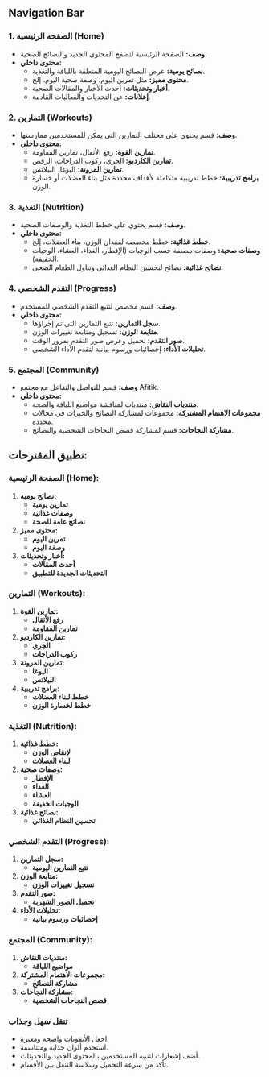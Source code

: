 
## Navigation Bar

### 1. الصفحة الرئيسية (Home)
- **وصف:** الصفحة الرئيسية لتصفح المحتوى الجديد والنصائح الصحية.
- **محتوى داخلي:**
  - **نصائح يومية:** عرض النصائح اليومية المتعلقة باللياقة والتغذية.
  - **محتوى مميز:** مثل تمرين اليوم، وصفة صحية اليوم، إلخ.
  - **أخبار وتحديثات:** أحدث الأخبار والمقالات الصحية.
  - **إعلانات:** عن التحديات والفعاليات القادمة.

### 2. التمارين (Workouts)
- **وصف:** قسم يحتوي على مختلف التمارين التي يمكن للمستخدمين ممارستها.
- **محتوى داخلي:**
  - **تمارين القوة:** رفع الأثقال، تمارين المقاومة.
  - **تمارين الكارديو:** الجري، ركوب الدراجات، الرقص.
  - **تمارين المرونة:** اليوغا، البيلاتس.
  - **برامج تدريبية:** خطط تدريبية متكاملة لأهداف محددة مثل بناء العضلات أو خسارة الوزن.

### 3. التغذية (Nutrition)
- **وصف:** قسم يحتوي على خطط التغذية والوصفات الصحية.
- **محتوى داخلي:**
  - **خطط غذائية:** خطط مخصصة لفقدان الوزن، بناء العضلات، إلخ.
  - **وصفات صحية:** وصفات مصنفة حسب الوجبات (الإفطار، الغداء، العشاء، الوجبات الخفيفة).
  - **نصائح غذائية:** نصائح لتحسين النظام الغذائي وتناول الطعام الصحي.

### 4. التقدم الشخصي (Progress)
- **وصف:** قسم مخصص لتتبع التقدم الشخصي للمستخدم.
- **محتوى داخلي:**
  - **سجل التمارين:** تتبع التمارين التي تم إجراؤها.
  - **متابعة الوزن:** تسجيل ومتابعة تغييرات الوزن.
  - **صور التقدم:** تحميل وعرض صور التقدم بمرور الوقت.
  - **تحليلات الأداء:** إحصائيات ورسوم بيانية لتقدم الأداء الشخصي.

### 5. المجتمع (Community)
- **وصف:** قسم للتواصل والتفاعل مع مجتمع Afitik.
- **محتوى داخلي:**
  - **منتديات النقاش:** منتديات لمناقشة مواضيع اللياقة والصحة.
  - **مجموعات الاهتمام المشتركة:** مجموعات لمشاركة النصائح والخبرات في مجالات محددة.
  - **مشاركة النجاحات:** قسم لمشاركة قصص النجاحات الشخصية والنصائح.

## تطبيق المقترحات:

### الصفحة الرئيسية (Home):
1. **نصائح يومية:** 
   - **تمارين يومية**
   - **وصفات غذائية**
   - **نصائح عامة للصحة**
2. **محتوى مميز:** 
   - **تمرين اليوم**
   - **وصفة اليوم**
3. **أخبار وتحديثات:** 
   - **أحدث المقالات**
   - **التحديثات الجديدة للتطبيق**

### التمارين (Workouts):
1. **تمارين القوة:** 
   - **رفع الأثقال**
   - **تمارين المقاومة**
2. **تمارين الكارديو:** 
   - **الجري**
   - **ركوب الدراجات**
3. **تمارين المرونة:** 
   - **اليوغا**
   - **البيلاتس**
4. **برامج تدريبية:** 
   - **خطط لبناء العضلات**
   - **خطط لخسارة الوزن**

### التغذية (Nutrition):
1. **خطط غذائية:** 
   - **لإنقاص الوزن**
   - **لبناء العضلات**
2. **وصفات صحية:** 
   - **الإفطار**
   - **الغداء**
   - **العشاء**
   - **الوجبات الخفيفة**
3. **نصائح غذائية:** 
   - **تحسين النظام الغذائي**

### التقدم الشخصي (Progress):
1. **سجل التمارين:** 
   - **تتبع التمارين اليومية**
2. **متابعة الوزن:** 
   - **تسجيل تغييرات الوزن**
3. **صور التقدم:** 
   - **تحميل الصور الشهرية**
4. **تحليلات الأداء:** 
   - **إحصائيات ورسوم بيانية**

### المجتمع (Community):
1. **منتديات النقاش:** 
   - **مواضيع اللياقة**
2. **مجموعات الاهتمام المشتركة:** 
   - **مشاركة النصائح**
3. **مشاركة النجاحات:** 
   - **قصص النجاحات الشخصية**

### تنقل سهل وجذاب
- اجعل الأيقونات واضحة ومعبرة.
- استخدم ألوان جذابة ومتناسقة.
- أضف إشعارات لتنبيه المستخدمين بالمحتوى الجديد والتحديثات.
- تأكد من سرعة التحميل وسلاسة التنقل بين الأقسام.